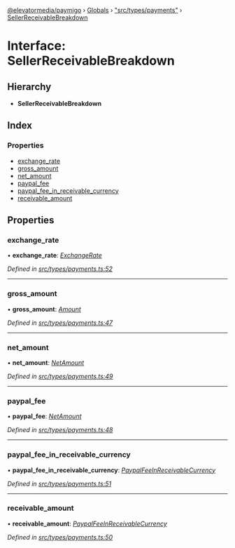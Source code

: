 [@elevatormedia/paymigo](../README.md) › [Globals](../globals.md) › ["src/types/payments"](../modules/_src_types_payments_.md) › [SellerReceivableBreakdown](_src_types_payments_.sellerreceivablebreakdown.md)

# Interface: SellerReceivableBreakdown

## Hierarchy

-   **SellerReceivableBreakdown**

## Index

### Properties

-   [exchange_rate](_src_types_payments_.sellerreceivablebreakdown.md#exchange_rate)
-   [gross_amount](_src_types_payments_.sellerreceivablebreakdown.md#gross_amount)
-   [net_amount](_src_types_payments_.sellerreceivablebreakdown.md#net_amount)
-   [paypal_fee](_src_types_payments_.sellerreceivablebreakdown.md#paypal_fee)
-   [paypal_fee_in_receivable_currency](_src_types_payments_.sellerreceivablebreakdown.md#paypal_fee_in_receivable_currency)
-   [receivable_amount](_src_types_payments_.sellerreceivablebreakdown.md#receivable_amount)

## Properties

### exchange_rate

• **exchange_rate**: _[ExchangeRate](_src_types_payments_.exchangerate.md)_

_Defined in [src/types/payments.ts:52](https://github.com/ELEVATORmedia/paymigo/blob/c28bc6c/src/types/payments.ts#L52)_

---

### gross_amount

• **gross_amount**: _[Amount](_src_types_common_.amount.md)_

_Defined in [src/types/payments.ts:47](https://github.com/ELEVATORmedia/paymigo/blob/c28bc6c/src/types/payments.ts#L47)_

---

### net_amount

• **net_amount**: _[NetAmount](_src_types_payments_.netamount.md)_

_Defined in [src/types/payments.ts:49](https://github.com/ELEVATORmedia/paymigo/blob/c28bc6c/src/types/payments.ts#L49)_

---

### paypal_fee

• **paypal_fee**: _[NetAmount](_src_types_payments_.netamount.md)_

_Defined in [src/types/payments.ts:48](https://github.com/ELEVATORmedia/paymigo/blob/c28bc6c/src/types/payments.ts#L48)_

---

### paypal_fee_in_receivable_currency

• **paypal_fee_in_receivable_currency**: _[PaypalFeeInReceivableCurrency](_src_types_payments_.paypalfeeinreceivablecurrency.md)_

_Defined in [src/types/payments.ts:51](https://github.com/ELEVATORmedia/paymigo/blob/c28bc6c/src/types/payments.ts#L51)_

---

### receivable_amount

• **receivable_amount**: _[PaypalFeeInReceivableCurrency](_src_types_payments_.paypalfeeinreceivablecurrency.md)_

_Defined in [src/types/payments.ts:50](https://github.com/ELEVATORmedia/paymigo/blob/c28bc6c/src/types/payments.ts#L50)_
